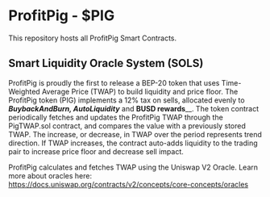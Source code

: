# ProfitPig - $PIG
This repository hosts all ProfitPig Smart Contracts.

## Smart Liquidity Oracle System (SOLS)
ProfitPig is proudly the first to release a BEP-20 token that uses Time-Weighted Average Price (TWAP) to build liquidity and price floor. The ProfitPig token (PIG) implements a 12% tax on sells, allocated evenly to **_BuybackAndBurn, AutoLiquidity_** and **BUSD rewards**__. The token contract periodically fetches and updates the ProfitPig TWAP through the PigTWAP.sol contract, and compares the value with a previously stored TWAP. The increase, or decrease, in TWAP over the period represents trend direction. If TWAP increases, the contract auto-adds liquidity to the trading pair to increase price floor and decrease sell impact. 

ProfitPig calculates and fetches TWAP using the Uniswap V2 Oracle. Learn more about oracles here: https://docs.uniswap.org/contracts/v2/concepts/core-concepts/oracles
